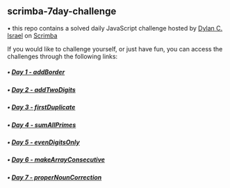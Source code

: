 ## scrimba-7day-challenge

• this repo contains a solved daily JavaScript challenge hosted by [Dylan C. Israel](http://www.dylanisrael.com/) on [Scrimba](http://www.scrimba.com)

If you would like to challenge yourself, or just have fun, you can access the challenges through the following links:

##### • [Day 1 - addBorder](https://scrimba.com/c/cPkE44uE)
##### • [Day 2 - addTwoDigits](https://scrimba.com/c/crGw4Gcm)
##### • [Day 3 - firstDuplicate](https://scrimba.com/c/cE9agzt3)
##### • [Day 4 - sumAllPrimes](https://scrimba.com/c/crGwQ9um)
##### • [Day 5 - evenDigitsOnly](https://scrimba.com/c/ckRe7ZCP)
##### • [Day 6 - makeArrayConsecutive](https://scrimba.com/c/c4MKp2sp)
##### • [Day 7 - properNounCorrection](https://scrimba.com/c/cWnJ8zUd)
